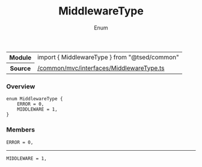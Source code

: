 
<header class="symbol-info-header"><h1 id="middlewaretype">MiddlewareType</h1><label class="symbol-info-type-label enum">Enum</label></header>
<!-- summary -->
<section class="symbol-info"><table class="is-full-width"><tbody><tr><th>Module</th><td><div class="lang-typescript"><span class="token keyword">import</span> { MiddlewareType }&nbsp;<span class="token keyword">from</span>&nbsp;<span class="token string">"@tsed/common"</span></div></td></tr><tr><th>Source</th><td><a href="https://github.com/Romakita/ts-express-decorators/blob/v4.8.0/src//common/mvc/interfaces/MiddlewareType.ts#L0-L0">/common/mvc/interfaces/MiddlewareType.ts</a></td></tr></tbody></table></section>
<!-- overview -->


### Overview


<pre><code class="typescript-lang ">enum MiddlewareType <span class="token punctuation">{</span>
    ERROR = 0<span class="token punctuation">,</span>
    MIDDLEWARE = 1<span class="token punctuation">,</span>
<span class="token punctuation">}</span></code></pre>


<!-- Parameters -->

<!-- Description -->

<!-- Members -->







### Members



<div class="method-overview">
<pre><code class="typescript-lang ">ERROR = 0<span class="token punctuation">,</span></code></pre>
</div>




<hr/>



<div class="method-overview">
<pre><code class="typescript-lang ">MIDDLEWARE = 1<span class="token punctuation">,</span></code></pre>
</div>








